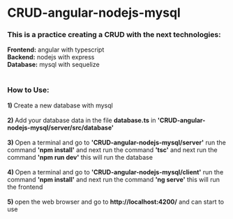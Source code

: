 # CRUD-angular-nodejs-mysql
<h3>This is a practice creating a CRUD with the next technologies:</h1>
<strong>Frontend:</strong> angular with typescript<br>
<strong>Backend:</strong> nodejs with express<br>
<strong>Database:</strong> mysql with sequelize<br><br>

<h3>How to Use:</h3>
<strong>1) </strong>Create a new database with mysql<br><br>
<strong>2) </strong>Add your database data in the file <strong>database.ts</strong> in <strong>'CRUD-angular-nodejs-mysql/server/src/database'</strong><br><br>
<strong>3) </strong>Open a terminal and go to <strong>'CRUD-angular-nodejs-mysql/server'</strong> run the command <strong>'npm install'</strong> and next run the command <strong>'tsc'</strong> and next run the command <strong>'npm run dev'</strong> this will run the database<br><br>
<strong>4) </strong>Open a terminal and go to <strong>'CRUD-angular-nodejs-mysql/client'</strong> run the command <strong>'npm install'</strong> and next run the command <strong>'ng serve'</strong> this will run the frontend<br><br>
<strong>5) </strong> open the web browser and go to <strong>http://localhost:4200/</strong> and can start to use

